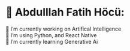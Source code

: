 # 💫 Abdulllah Fatih Höcü:
🔭 I’m currently working on Artifical Intelligence<br>
👯 I’m using Python, and React Native<br>
🌱 I’m currently learning Generative Ai


